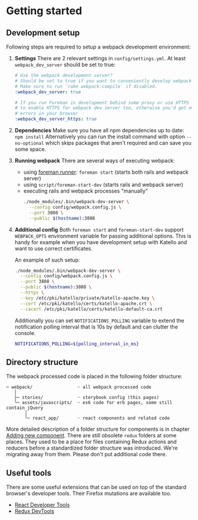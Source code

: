 # Getting started


## Development setup

Following steps are required to setup a webpack development environment:

1. **Settings**
   There are 2 relevant settings in `config/settings.yml`. At least `webpack_dev_server` should be set to true:
    ```yaml
    # Use the webpack development server?
    # Should be set to true if you want to conveniently develop webpack-processed code.
    # Make sure to run `rake webpack:compile` if disabled.
    :webpack_dev_server: true

    # If you run Foreman in development behind some proxy or use HTTPS you need
    # to enable HTTPS for webpack dev server too, otherwise you'd get mixed content
    # errors in your browser
    :webpack_dev_server_https: true
    ```

2. **Dependencies**
   Make sure you have all npm dependencies up to date:
    `npm install`
   Alternatively you can run the install command with option `--no-optional` which skips packages that aren't required and can save you some space.

3. **Running webpack**
   There are several ways of executing webpack:
   - using [foreman runner](https://github.com/ddollar/foreman): `foreman start` (starts both rails and webpack server)
   - using `script/foreman-start-dev` (starts rails and webpack server)
   - executing rails and webpack processes "manually"
     ```bash
     ./node_modules/.bin/webpack-dev-server \
       --config config/webpack.config.js \
       --port 3808 \
       --public $(hostname):3808
     ```

4. **Additional config**
    Both `foreman start` and `foreman-start-dev` support `WEBPACK_OPTS` environment variable for passing additional options. This is handy for example when you have development setup with Katello and want to use correct certificates.

    An example of such setup:
    ```bash
    ./node_modules/.bin/webpack-dev-server \
      --config config/webpack.config.js \
      --port 3808 \
      --public $(hostname):3808 \
      --https \
      --key /etc/pki/katello/private/katello-apache.key \
      --cert /etc/pki/katello/certs/katello-apache.crt \
      --cacert /etc/pki/katello/certs/katello-default-ca.crt
    ```

    Additionally you can set `NOTIFICATIONS_POLLING` variable to extend the notification polling interval that is 10s by default and can clutter the console.
    ```bash
    NOTIFICATIONS_POLLING=${polling_interval_in_ms}
    ```


## Directory structure

The webpack processed code is placed in the following folder structure:
```
─ webpack/                 ┈ all webpack processed code
   │
   ├─ stories/             ┈ storybook config (this pages)
   ╰─ assets/javascripts/  ┈ es6 code for erb pages, some still contain jQuery
       │
       ╰─ react_app/       ┈ react components and related code
```

More detailed description of a folder structure for components is in chapter [Adding new component](/?selectedKind=Introduction&selectedStory=Adding%20new%20component).
There are still obsolete `redux` folders at some places. They used to be a place for files containing Redux actions and reducers before a standardized folder structure was introduced. We're migrating away from them. Please don't put additional code there.


## Useful tools
There are some useful extensions that can be used on top of the standard browser's developer tools. Their Firefox mutations are available too.
- [React Developer Tools](https://chrome.google.com/webstore/detail/react-developer-tools/fmkadmapgofadopljbjfkapdkoienihi)
- [Redux DevTools](https://chrome.google.com/webstore/detail/redux-devtools/lmhkpmbekcpmknklioeibfkpmmfibljd)
